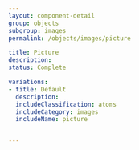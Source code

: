 ```yaml
---
layout: component-detail
group: objects
subgroup: images
permalink: /objects/images/picture

title: Picture
description:
status: Complete

variations:
- title: Default
  description:
  includeClassification: atoms
  includeCategory: images
  includeName: picture


---
```

